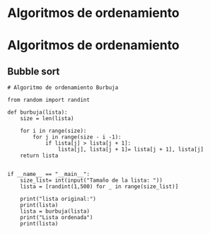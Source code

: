 # Algoritmos de ordenamiento


# Algoritmos de ordenamiento


## Bubble sort
    # Algoritmo de ordenamiento Burbuja
    
    from random import randint
    
    def burbuja(lista):
        size = len(lista) 
        
        for i in range(size):
            for j in range(size - i -1):
                if lista[j] > lista[j + 1]:
                    lista[j], lista[j + 1]= lista[j + 1], lista[j]
        return lista
    
    
    if __name__ == "__main__":
        size_list= int(input("Tamaño de la lista: "))
        lista = [randint(1,500) for _ in range(size_list)]
        
        print("lista original:")
        print(lista)
        lista = burbuja(lista)
        print("Lista ordenada")
        print(lista)







